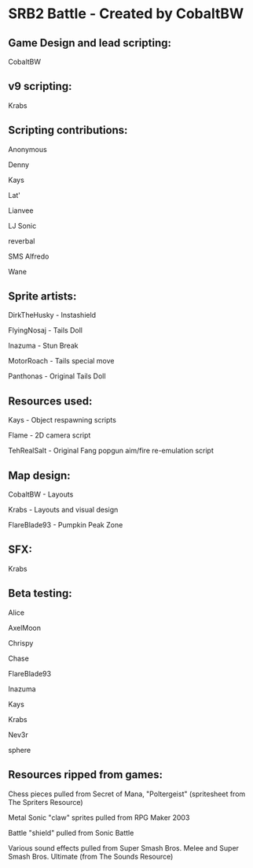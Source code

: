 # SRB2 Battle - Created by CobaltBW

## Game Design and lead scripting:
CobaltBW

## v9 scripting:
Krabs

## Scripting contributions:
Anonymous

Denny

Kays

Lat'

Lianvee

LJ Sonic

reverbal

SMS Alfredo

Wane

## Sprite artists:
DirkTheHusky - Instashield

FlyingNosaj - Tails Doll

Inazuma - Stun Break

MotorRoach - Tails special move

Panthonas - Original Tails Doll

## Resources used:
Kays - Object respawning scripts

Flame - 2D camera script

TehRealSalt - Original Fang popgun aim/fire re-emulation script

## Map design:
CobaltBW - Layouts

Krabs - Layouts and visual design

FlareBlade93 - Pumpkin Peak Zone

## SFX:
Krabs

## Beta testing:
Alice

AxelMoon

Chrispy

Chase

FlareBlade93

Inazuma

Kays

Krabs

Nev3r

sphere

## Resources ripped from games:
Chess pieces pulled from Secret of Mana, "Poltergeist" (spritesheet from The Spriters Resource)

Metal Sonic "claw" sprites pulled from RPG Maker 2003

Battle "shield" pulled from Sonic Battle

Various sound effects pulled from Super Smash Bros. Melee and Super Smash Bros. Ultimate (from The Sounds Resource)
